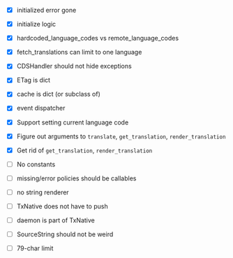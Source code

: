- [x] initialized error gone
- [x] initialize logic
- [x] hardcoded_language_codes vs remote_language_codes
- [x] fetch_translations can limit to one language
- [x] CDSHandler should not hide exceptions
- [x] ETag is dict
- [x] cache is dict (or subclass of)
- [x] event dispatcher
- [x] Support setting current language code

- [x] Figure out arguments to `translate`, `get_translation`,
      `render_translation`
- [x] Get rid of `get_translation`, `render_translation`

- [ ] No constants
- [ ] missing/error policies should be callables
- [ ] no string renderer
- [ ] TxNative does not have to push
- [ ] daemon is part of TxNative
- [ ] SourceString should not be weird
- [ ] 79-char limit
